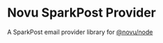 # Novu SparkPost Provider

A SparkPost email provider library for [@novu/node](https://github.com/novuhq/novu)

